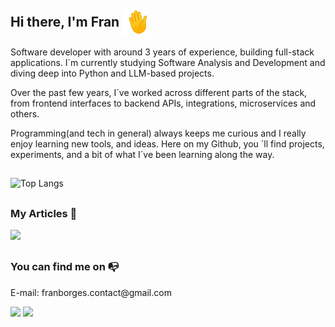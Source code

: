 <div>
 
 ## Hi there, I'm Fran <img align="center" alt="hand" height="40" width="40" src="./1f44b.gif"/>
Software developer with around 3 years of experience, building full-stack applications. I´m currently studying Software Analysis and Development and diving deep into Python and LLM-based projects.

Over the past few years, I´ve worked across different parts of the stack, from frontend interfaces to backend APIs, integrations, microservices and others.

Programming(and tech in general) always keeps me curious and I really enjoy learning new tools, and ideas. Here on my Github, you ´ll find projects, experiments, and a bit of what I´ve been learning along the way.

##
![Top Langs](https://github-readme-stats.vercel.app/api/top-langs/?username=franSborges&layout=compact&langs_count=20&theme=tokyonight)
</div>

##
### My Articles 📑
<a href="https://dev.to/fransborges"><img src="https://img.shields.io/badge/dev.to-0A0A0A?style=for-the-badge&logo=devdotto&logoColor=white" target="_blank"></a>

 ##

 ### You can find me on 📭
<div>  <p>E-mail: franborges.contact@gmail.com</p></div>
<div> 
  <a href="https://www.linkedin.com/in/franciele-borges-49886b211/" target="_blank"><img src="https://img.shields.io/badge/-LinkedIn-%230077B5?style=for-the-badge&logo=linkedin&logoColor=white" target="_blank"></a> 
  <a href="https://www.instagram.com/franb0rges.dev" target="_blank"><img src="https://img.shields.io/badge/-Instagram-%23E4405F?style=for-the-badge&logo=instagram&logoColor=white" target="_blank"></a>
</div>
